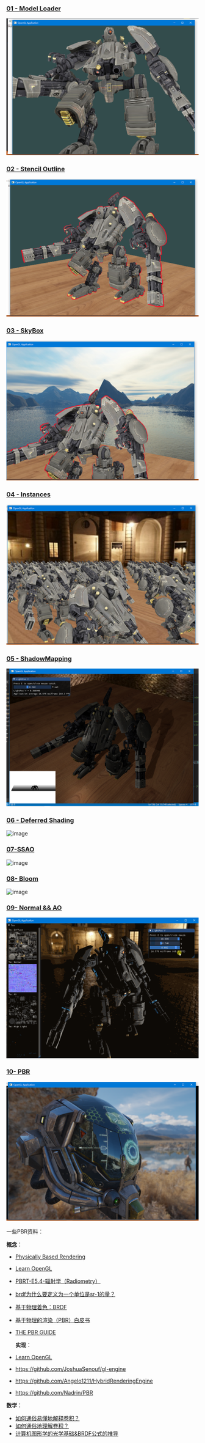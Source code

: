 ### [01 - Model Loader](https://github.com/HongHuaFu/OpenGL-Graphics/tree/f7aede2a611c6aa22a9f5f948517abc076766b53)

![image](screenshot/01-ModelLoader.png)

### [02 - Stencil Outline](https://github.com/HongHuaFu/OpenGL-Graphics/tree/c85cf06c6c37be7db69272443451965ab48190c4)

![image](screenshot/02-StencilOutline.png)

### [03 - SkyBox](https://github.com/HongHuaFu/OpenGL-Graphics/tree/fae6c66a0d2fb77d2c969a94111de16e14d2d24f)

![image](screenshot/03-Skybox.png)

### [04 - Instances](https://github.com/HongHuaFu/OpenGL-Graphics/tree/3cf02277a8eba2b6006447f9126398660112e17e)

![image](screenshot/04-Instances.png)

### [05 - ShadowMapping]()

![image](screenshot/05-ShadowMaping.png)

### [06 - Deferred Shading]()

![image](screenshot/06-deferredshading.gif)

### [07-SSAO]()

![image](screenshot/07-ssao.gif)

### [08- Bloom]()

![image](screenshot/08-Bloom.gif)

### [09- Normal && AO]()

![image](screenshot/09-NormalMap.gif)

### [10- PBR]()

![image](screenshot/PBR.png)


一些PBR资料：

**概念**：

- [Physically Based Rendering](http://www.codinglabs.net/article_physically_based_rendering.aspx)

- [Learn OpenGL](https://learnopengl-cn.github.io)

- [PBRT-E5.4-辐射学（Radiometry）](https://zhuanlan.zhihu.com/p/56020885)

- [brdf为什么要定义为一个单位是sr-1的量？](https://www.zhihu.com/question/28476602)

- [基于物理着色：BRDF](https://zhuanlan.zhihu.com/p/21376124)

- [基于物理的渲染（PBR）白皮书](https://zhuanlan.zhihu.com/p/53086060)

- [THE PBR GUIDE](https://academy.substance3d.com/courses/the-pbr-guide-part-1)

  

  **实现**：

- [Learn OpenGL](https://learnopengl-cn.github.io)

- https://github.com/JoshuaSenouf/gl-engine

- https://github.com/Angelo1211/HybridRenderingEngine

- https://github.com/Nadrin/PBR

  

**数学**：

- [如何通俗易懂地解释卷积？](https://www.zhihu.com/question/22298352)
- [如何通俗地理解卷积？](https://www.matongxue.com/madocs/32/)
- [计算机图形学的光学基础&BRDF公式的推导](https://www.bilibili.com/read/cv548776/)



